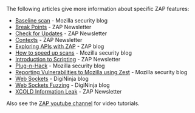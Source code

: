 The following articles give more information about specific ZAP features:

* [Baseline scan](https://blog.mozilla.org/security/2017/01/25/setting-a-baseline-for-web-security-controls/) - Mozilla security blog
* [Break Points](https://zaproxy.blogspot.co.uk/2015/12/zap-newsletter-2015-december.html#Tutorial) - ZAP Newsletter
* [Check for Updates](https://zaproxy.blogspot.co.uk/2015/11/zap-newsletter-2015-november.html#Tutorial) - ZAP Newsletter
* [Contexts](https://zaproxy.blogspot.co.uk/2016/02/zap-newsletter-2016-february.html#Tutorial) - ZAP Newsletter
* [Exploring APIs with ZAP](https://zaproxy.blogspot.co.uk/2017/04/exploring-apis-with-zap.html) - ZAP blog
* [How to speed up scans](https://blog.mozilla.org/security/2013/07/10/how-to-speed-up-owasp-zap-scans/) - Mozilla security blog
* [Introduction to Scripting](https://zaproxy.blogspot.co.uk/2016/03/zap-newsletter-2016-march.html#Tutorial) - ZAP Newsletter
* [Plug-n-Hack](https://blog.mozilla.org/security/2013/08/22/plug-n-hack/) - Mozilla security blog
* [Reporting Vulnerabilities to Mozilla using Zest](https://blog.mozilla.org/security/2014/01/20/reporting-web-vulnerabilities-to-mozilla-using-zest/) - Mozilla security blog
* [Web Sockets](https://digi.ninja/blog/zap_web_sockets.php) - DigiNinja blog
* [Web Sockets Fuzzing](https://digi.ninja/blog/zap_fuzzing.php) - DigiNinja blog
* [XCOLD Information Leak](https://zaproxy.blogspot.co.uk/2016/01/zap-newsletter-2016-january.html#Feature) - ZAP Newsletter

Also see the [ZAP youtube channel](http://www.youtube.com/playlist?list=PLEBitBW-Hlsv8cEIUntAO8st2UGhmrjUB&feature=view_all) for video tutorials.